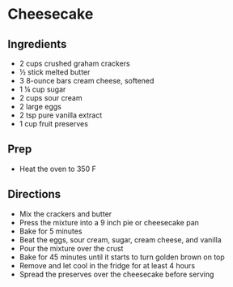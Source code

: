 # Cheesecake

## Ingredients

- 2 cups crushed graham crackers
- ½ stick melted butter
- 3 8-ounce bars cream cheese, softened
- 1 ¼ cup sugar
- 2 cups sour cream
- 2 large eggs
- 2 tsp pure vanilla extract
- 1 cup fruit preserves

## Prep

- Heat the oven to 350 F

## Directions

- Mix the crackers and butter
- Press the mixture into a 9 inch pie or cheesecake pan
- Bake for 5 minutes
- Beat the eggs, sour cream, sugar, cream cheese, and vanilla
- Pour the mixture over the crust
- Bake for 45 minutes until it starts to turn golden brown on top
- Remove and let cool in the fridge for at least 4 hours
- Spread the preserves over the cheesecake before serving
